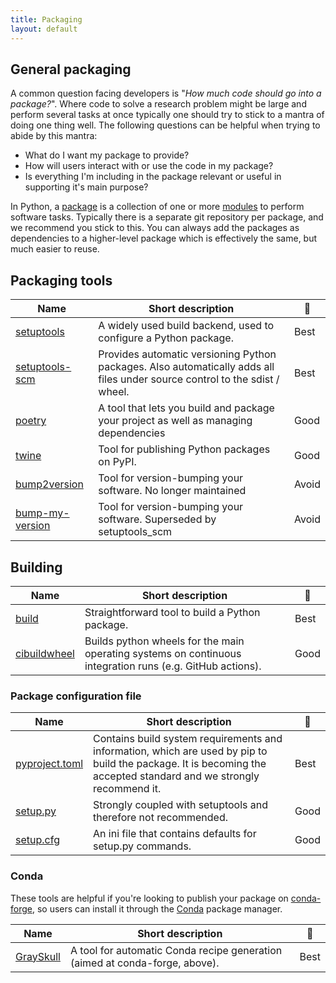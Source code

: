 ```yaml
---
title: Packaging
layout: default
---
```


## General packaging

A common question facing developers is "_How much code should go into a
package?_". Where code to solve a research problem might be large and perform
several tasks at once typically one should try to stick to a mantra of doing one
thing well. The following questions can be helpful when trying to abide by this
mantra:

- What do I want my package to provide?
- How will users interact with or use the code in my package?
- Is everything I'm including in the package relevant or useful in supporting
  it's main purpose?

In Python, a [package](https://docs.python.org/3/reference/import.html#packages)
is a collection of one or more
[modules](https://docs.python.org/3/glossary.html#term-module) to perform
software tasks. Typically there is a separate git repository per package, and we
recommend you stick to this. You can always add the packages as dependencies to
a higher-level package which is effectively the same, but much easier to reuse.

## Packaging tools

| Name                                                                  | Short description                                                                                                           | 🚦                                           |
| --------------------------------------------------------------------- | --------------------------------------------------------------------------------------------------------------------------- | -------------------------------------------- |
| [setuptools](https://setuptools.pypa.io)                              | A widely used build backend, used to configure a Python package.                                                            | <span class="label label-green">Best</span>  |
| [setuptools-scm](https://github.com/pypa/setuptools_scm/)             | Provides automatic versioning Python packages. Also automatically adds all files under source control to the sdist / wheel. | <span class="label label-green">Best</span>  |
| [poetry](https://github.com/python-poetry/poetry)                     | A tool that lets you build and package your project as well as managing dependencies                                        | <span class="label label-yellow">Good</span> |
| [twine](https://pypi.org/project/twine/)                              | Tool for publishing Python packages on PyPI.                                                                                | <span class="label label-yellow">Good</span> |
| [bump2version](https://pypi.org/project/bump2version/)                | Tool for version-bumping your software. No longer maintained                                                                | <span class="label label-red">Avoid</span>   |
| [bump-my-version](https://github.com/callowayproject/bump-my-version) | Tool for version-bumping your software. Superseded by setuptools_scm                                                        | <span class="label label-red">Avoid</span>   |

## Building

| Name                                                  | Short description                                                                                         | 🚦                                           |
| ----------------------------------------------------- | --------------------------------------------------------------------------------------------------------- | -------------------------------------------- |
| [build](https://pypa-build.readthedocs.io/en/stable/) | Straightforward tool to build a Python package.                                                           | <span class="label label-green">Best</span>  |
| [cibuildwheel](https://cibuildwheel.readthedocs.io)   | Builds python wheels for the main operating systems on continuous integration runs (e.g. GitHub actions). | <span class="label label-yellow">Good</span> |

### Package configuration file

| Name                                                                                               | Short description                                                                                                                                                  | 🚦                                           |
| -------------------------------------------------------------------------------------------------- | ------------------------------------------------------------------------------------------------------------------------------------------------------------------ | -------------------------------------------- |
| [pyproject.toml](https://pip.pypa.io/en/stable/reference/build-system/pyproject-toml/)             | Contains build system requirements and information, which are used by pip to build the package. It is becoming the accepted standard and we strongly recommend it. | <span class="label label-green">Best</span>  |
| [setup.py](https://packaging.python.org/en/latest/guides/distributing-packages-using-setuptools/)  | Strongly coupled with setuptools and therefore not recommended.                                                                                                    | <span class="label label-yellow">Good</span> |
| [setup.cfg](https://packaging.python.org/en/latest/guides/distributing-packages-using-setuptools/) | An ini file that contains defaults for setup.py commands.                                                                                                          | <span class="label label-yellow">Good</span> |

### Conda

These tools are helpful if you're looking to publish your package on
[conda-forge](https://conda-forge.org/), so users can install it through the
[Conda](https://docs.conda.io/projects/conda/en/stable/) package manager.

| Name                                                      | Short description                                                           |                     🚦                      |
| --------------------------------------------------------- | --------------------------------------------------------------------------- | :-----------------------------------------: |
| [GraySkull](https://github.com/conda-incubator/grayskull) | A tool for automatic Conda recipe generation (aimed at conda-forge, above). | <span class="label label-green">Best</span> |

